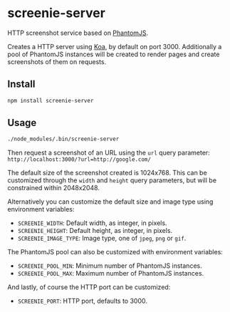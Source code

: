 # screenie-server

HTTP screenshot service based on [PhantomJS](https://github.com/amir20/phantomjs-node).

Creates a HTTP server using [Koa](https://github.com/koajs/koa), by default on
port 3000. Additionally a pool of PhantomJS instances will be created to render
pages and create screenshots of them on requests.

## Install

```bash
npm install screenie-server
```

## Usage

```bash
./node_modules/.bin/screenie-server
```

Then request a screenshot of an URL using the `url` query parameter:
`http://localhost:3000/?url=http://google.com/`

The default size of the screenshot created is 1024x768. This can be customized
through the `width` and `height` query parameters, but will be constrained
within 2048x2048.

Alternatively you can customize the default size and image type using
environment variables:

- `SCREENIE_WIDTH`: Default width, as integer, in pixels.
- `SCREENIE_HEIGHT`: Default height, as integer, in pixels.
- `SCREENIE_IMAGE_TYPE`: Image type, one of `jpeg`, `png` or `gif`.

The PhantomJS pool can also be customized with environment variables:

- `SCREENIE_POOL_MIN`: Minimum number of PhantomJS instances.
- `SCREENIE_POOL_MAX`: Maximum number of PhantomJS instances.

And lastly, of course the HTTP port can be customized:

- `SCREENIE_PORT`: HTTP port, defaults to 3000.
